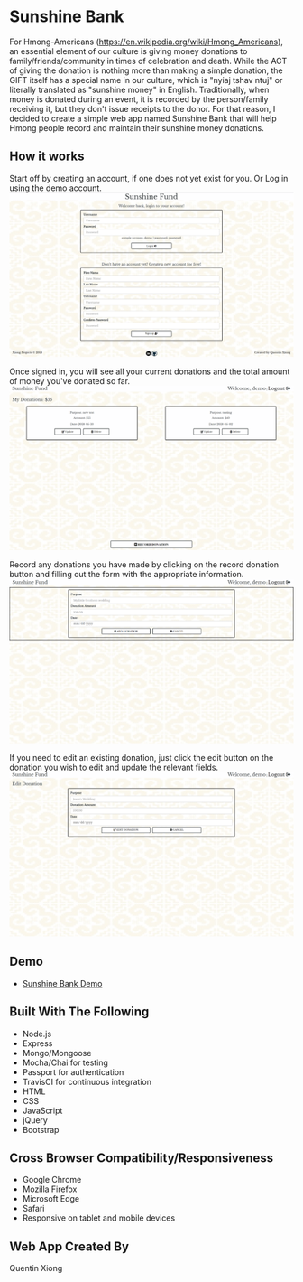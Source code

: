 # Sunshine Bank
For Hmong-Americans (https://en.wikipedia.org/wiki/Hmong_Americans), an essential element of our culture is giving money donations to family/friends/community in times of celebration and death. While the ACT of giving the donation is nothing more than making a simple donation, the GIFT itself has a special name in our culture, which is "nyiaj tshav ntuj" or literally translated as "sunshine money" in English. Traditionally, when money is donated during an event, it is recorded by the person/family receiving it, but they don't issue receipts to the donor. For that reason, I decided to create a simple web app named Sunshine Bank that will help Hmong people record and maintain their sunshine money donations.  

## How it works
Start off by creating an account, if one does not yet exist for you. Or Log in using the demo account.
![Sign In/Sign Up](public/images/home.png)

Once signed in, you will see all your current donations and the total amount of money you've donated so far.
![Donations](public/images/dashboard.png)

Record any donations you have made by clicking on the record donation button and filling out the form with the appropriate information.
![Add Donation](public/images/record.png)

If you need to edit an existing donation, just click the edit button on the donation you wish to edit and update the relevant fields. 
![Edit Donation](public/images/edit.png)


## Demo
- [Sunshine Bank Demo](https://sunshine-fund.herokuapp.com/index.html)

## Built With The Following 
- Node.js
- Express
- Mongo/Mongoose 
- Mocha/Chai for testing
- Passport for authentication
- TravisCI for continuous integration
- HTML 
- CSS
- JavaScript
- jQuery
- Bootstrap

## Cross Browser Compatibility/Responsiveness
- Google Chrome
- Mozilla Firefox
- Microsoft Edge
- Safari
- Responsive on tablet and mobile devices

## Web App Created By
Quentin Xiong